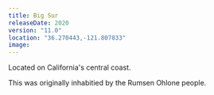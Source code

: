 ```yaml
---
title: Big Sur
releaseDate: 2020
version: "11.0"
location: "36.270443,-121.807833"
image:
---
```

Located on California's central coast.

This was originally inhabitied by the Rumsen Ohlone people.